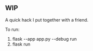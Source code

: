 ## WIP
A quick hack I put together with a friend.

To run: 
1) flask --app app.py --debug run
2) flask run
